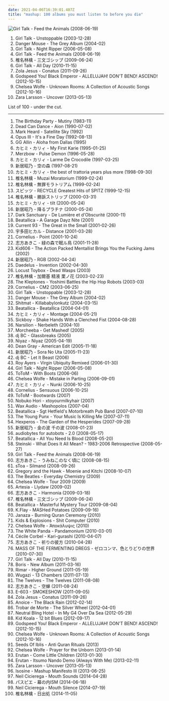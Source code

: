 ```yaml
---
date: 2021-04-06T16:39:01.407Z
title: "mashup: 100 albums you must listen to before you die"
---
```

![Girl Talk - Feed the Animals (2008-06-19)](http://coverartarchive.org/release/3754eba6-4b85-3586-9ddc-f8e8466d5819/2553358189-500.jpg "Girl Talk - Feed the Animals (2008-06-19)")
<ol class="albums">
<li data-cover="http://coverartarchive.org/release/fea4ad95-3974-44e0-a0a4-01a682b51ae8/2588088231-500.jpg" data-tags="hip hop, laidcool" role="button">Girl Talk - Unstoppable (2003-12-28)</li>
<li data-cover="http://coverartarchive.org/release/0c34b423-f28f-4f00-8e10-01aedde37fb0/3126512797-500.jpg" data-tags="mashup" role="button">Danger Mouse - The Grey Album (2004-02)</li>
<li data-cover="http://coverartarchive.org/release/44fe85ee-f511-4c89-a156-3e9ed1ce1f5c/18646500835-500.jpg" data-tags="mashup" role="button">Girl Talk - Night Ripper (2006-05-08)</li>
<li data-cover="http://coverartarchive.org/release/3754eba6-4b85-3586-9ddc-f8e8466d5819/2553358189-500.jpg" data-tags="mashup" role="button">Girl Talk - Feed the Animals (2008-06-19)</li>
<li data-cover="https://via.placeholder.com/450" data-tags="japanese, female vocalists, hipster, art pop, not experimental, dulukk, dulukkcore, worst albums of 2017, total spambo, spambo, total dulukk and jpoptrasher and lenushiromiya spam the fuck out of everything, dulukk and jpoptrasher and lenushiromiya spam the fuck out of everything, noise, trance, classic rock, heavy metal, black metal, metalcore, metal, hip-hop, spanish, electronic, electronica, french, electropop, classical, female, hip hop, pop, rock, soul, 60s, 70s, 80s, british, punk, brutal, grindcore, hardcore, revolution, swedish, emo, rap, ambient, offspring, dubstep, dance, dark, cheese, easy listening, hair metal, funk, new age, techno, house, acid jazz, schlager, canadian, viking metal, melodic death metal, voice, 90s, justin timberlake, russian, jpop, mashup, post, drone, african, radio, insane, party, skinhead, evanescence" role="button">椎名林檎 - 三文ゴシップ (2009-06-24)</li>
<li data-cover="http://coverartarchive.org/release/7ad1171f-a1ef-49eb-bfff-f772a27a27b7/12945861593-500.jpg" data-tags="mashup" role="button">Girl Talk - All Day (2010-11-15)</li>
<li data-cover="http://coverartarchive.org/release/4b96bb65-9831-4c26-a3d1-0455a4fa4805/2292051184-500.jpg" data-tags="electronic, electronica, art pop" role="button">Zola Jesus - Conatus (2011-09-26)</li>
<li data-cover="http://coverartarchive.org/release/7067908c-402e-4c17-99af-4c509b89d91c/25247846466-500.jpg" data-tags="post-rock, rock, drone" role="button">Godspeed You! Black Emperor - ALLELUJAH! DON'T BEND! ASCEND! (2012-10-15)</li>
<li data-cover="http://coverartarchive.org/release/8589ba2a-e62a-418d-a04d-1ee032197dd3/17775653396-500.jpg" data-tags="folk, andrew, ccm, donald trump, david orton" role="button">Chelsea Wolfe - Unknown Rooms: A Collection of Acoustic Songs (2012-10-16)</li>
<li data-cover="http://coverartarchive.org/release/abf8a774-f31b-463b-8579-cb5a553ad833/14524742257-500.jpg" data-tags="swedish" role="button">Zara Larsson - Uncover (2013-05-13)</li>
</ol>
List of 100 - under the cut.
<!-- more -->

_________________

<ol class="albums">
<li data-cover="https://img.discogs.com/jZzommZBP9LrWLeHhKFlZpNyM_E=/fit-in/600x595/filters:strip_icc():format(jpeg):mode_rgb():quality(90)/discogs-images/R-5847955-1404373402-5216.jpeg.jpg" data-tags="instrumental, ambient, experimental, queen, epic, choral, world, post-punk, gothic, spooky, haunting, avant-garde, scary, progressive, freak folk, satanic, neo-classical, halloween, ritual, mindblowing, challenging, crowley" role="button">
The Birthday Party - Mutiny (1983-11)
</li>
<li data-cover="http://coverartarchive.org/release/48148a00-abee-387b-9784-1203490a1aad/16700970374-500.jpg" data-tags="ethereal, medieval" role="button">
Dead Can Dance - Aion (1990-07-02)
</li>
<li data-cover="https://img.discogs.com/rmFizOowKwpeX1eprL1WLZZR8hc=/fit-in/600x888/filters:strip_icc():format(jpeg):mode_rgb():quality(90)/discogs-images/R-12331262-1533332807-5148.jpeg.jpg" data-tags="noise, trance, classic rock, metal, french, electropop, indie, pop, rockabilly, rock, 80s, british, alternative, hard, brutal, grindcore, hardcore, swedish, emo, folk, rap, grime, dubstep, electro, dance, c, australian, canada, queen, lalala, cheese, lo-fi, blue-eyed soul, new wave, dance-pop, americana, chamber pop, post-punk, adult contemporary, new age, techno, house, scottish, canadian, ska, 8-bit, new zealand, 90s, russian, sunday, jpop, mashup, argentina, dream pop, american, chiptune, g, eu, radio, cronica, spoken word, covers, k, aor, lazytown, bagpipes, hype, political, space rock, christian, christian rock, german, sarcasm, new weird america, geek, humour, glam rock, deep house, breakcore, youtube, frogs, nintendocore, greek, eurodance, gospel, kiwi, podcast, humor, anime, new jack swing, novelty, activist, pagan, doo-wop" role="button">
Mark Heard - Satellite Sky (1992)
</li>
<li data-cover="https://img.discogs.com/0zKECKdV2QauWO3Y6LueuQAuGt0=/fit-in/600x599/filters:strip_icc():format(jpeg):mode_rgb():quality(90)/discogs-images/R-78844-1557839286-6805.jpeg.jpg" data-tags="electronic" role="button">
Opus III - It's a Fine Day (1992-08-13)
</li>
<li data-cover="https://img.discogs.com/jLr3Xls75TXL5zQ5hs0PbWkkJLQ=/fit-in/600x598/filters:strip_icc():format(jpeg):mode_rgb():quality(90)/discogs-images/R-13114463-1549690048-3106.jpeg.jpg" data-tags="hipster, not experimental, cringeworthy, worst albums of 2017, hardcore, gg allin, rape, art pop" role="button">
GG Allin - Aloha from Dallas (1995)
</li>
<li data-cover="http://coverartarchive.org/release/4ef275e7-74f2-48e0-bada-1f9419b98cce/27980960079-500.jpg" data-tags="pop, japanese, hipster, not experimental, worst albums of 2017, noise, trance, classic rock, heavy metal, black metal, metalcore, metal, hip-hop, spanish, electronic, electronica, french, electropop, classical, female, hip hop, rock, soul, 60s, 70s, 80s, british, punk, brutal, grindcore, hardcore, revolution, swedish, emo, rap, ambient, female vocalists, offspring, dubstep, dance, dark, cheese, easy listening, hair metal, funk, new age, techno, house, acid jazz, schlager, canadian, viking metal, melodic death metal, voice, 90s, justin timberlake, russian, jpop, mashup, post, drone, african, radio, insane, party, skinhead, evanescence, gangsta rap, lady gaga, punk rock, the offspring, excellent, crunk, dirty south, screamo, pink floyd, comedy" role="button">
カヒミ・カリィ - My First Karie (1995-01-25)
</li>
<li data-cover="http://coverartarchive.org/release/c9f43aed-9bd2-4d0c-a32c-ed50e6773bf5/2990416041-500.jpg" data-tags="noise" role="button">
Merzbow - Pulse Demon (1996-05-28)
</li>
<li data-cover="http://coverartarchive.org/release/2bdb0d15-1c90-41de-b727-d6986527e809/20411661182-500.jpg" data-tags="noise, trance, classic rock, heavy metal, black metal, metalcore, metal, hip-hop, spanish, electronic, electronica, french, electropop, classical, female, hip hop, pop, rock, soul, japanese, 60s, 70s, 80s, british, punk, brutal, grindcore, hardcore, revolution, swedish, emo, rap, ambient, female vocalists, offspring, dubstep, dance, dark, cheese, easy listening, hair metal, funk, new age, techno, house, acid jazz, schlager, canadian, viking metal, melodic death metal, voice, 90s, justin timberlake, russian, jpop, mashup, post, drone, african, radio, insane, party, skinhead, evanescence, gangsta rap, lady gaga, punk rock, the offspring, excellent, crunk, dirty south, screamo, pink floyd, comedy, asian, japan, death metal, rnb, christian, christian rock, gothic metal, why, intelligent, west coast, brazilian, sex, nice" role="button">
カヒミ・カリィ - Larme De Crocodile (1997-03-25)
</li>
<li data-cover="https://via.placeholder.com/450" data-tags="anime, j-pop, anime music, arai akino" role="button">
新居昭乃 - 空の森 (1997-08-21)
</li>
<li data-cover="http://coverartarchive.org/release/0db42e94-f7dd-4dbf-b441-60503e558b87/6477181486-500.jpg" data-tags="noise, trance, classic rock, heavy metal, black metal, metalcore, metal, hip-hop, spanish, electronic, electronica, french, electropop, classical, female, hip hop, pop, rock, soul, japanese, 60s, 70s, 80s, british, punk, brutal, grindcore, hardcore, revolution, swedish, emo, rap, ambient, female vocalists, offspring, dubstep, straight edge, dance, dark, cheese, easy listening, hair metal, funk, new age, techno, house, acid jazz, schlager, canadian, viking metal, melodic death metal, voice, 90s, justin timberlake, russian, jpop, mashup, post, drone, african, radio, insane, party, skinhead, evanescence, gangsta rap, lady gaga, punk rock, the offspring, excellent, crunk, dirty south, screamo, pink floyd, comedy, asian, japan, death metal, rnb, christian, christian rock, gothic metal, why, intelligent, west coast, brazilian, sex" role="button">
カヒミ・カリィ - the best of trattoria years plus more (1998-09-30)
</li>
<li data-cover="https://via.placeholder.com/450" data-tags="japanese, ringo, j-pop" role="button">
椎名林檎 - Muzai Moratorium (1999-02-24)
</li>
<li data-cover="http://coverartarchive.org/release/5588dfca-c011-4f66-9899-dcaa5f4efed5/11441887072-500.jpg" data-tags="rock, j-pop, japanese, 90s" role="button">
椎名林檎 - 無罪モラトリアム (1999-02-24)
</li>
<li data-cover="https://via.placeholder.com/450" data-tags="j-pop, spitz" role="button">
スピッツ - RECYCLE Greatest Hits of SPITZ (1999-12-15)
</li>
<li data-cover="http://coverartarchive.org/release/62d3e37a-468f-445b-b053-af628f5a3965/18275995946-500.jpg" data-tags="j-rock, j-pop, rock, art pop" role="button">
椎名林檎 - 勝訴ストリップ (2000-03-31)
</li>
<li data-cover="http://coverartarchive.org/release/1376bded-5785-4e92-b180-6f573db164e8/21309456070-500.jpg" data-tags="hipster, art pop, not experimental, noise, trance, classic rock, black metal, metalcore, metal, hip-hop, spanish, electronic, electronica, electropop, classical, female, hip hop, pop, rock, soul, japanese, 60s, 70s, 80s, british, punk, grindcore, hardcore, swedish, emo, rap, ambient, female vocalists, dubstep, dance, dark, cheese, easy listening, funk, new age, techno, house, schlager, 90s, russian, jpop, mashup, african, radio, party, skinhead, gangsta rap, lady gaga, punk rock, excellent, crunk, asian, japan, rnb, christian, gothic metal, why, brazilian, sex, nice, korean, k-pop, garage, eurodance, recommended, satanic, male vocalists, female vocalist, game, anime, wacky" role="button">
カヒミ・カリィ - tilt (2000-05-24)
</li>
<li data-cover="https://via.placeholder.com/450" data-tags="marilyn manson, hip hop, 60s, hard, grindcore, minnesota, power pop, intro, contemporary folk, quiet storm, contemporary, schlager, idm, singer, germany, singers, energetic, death, surreal, improvisation, mashup, jazz funk, drone, space, remix, contralto, breakbeat, insane, oldies, smooth, lady gaga, digitalis, meditation, german, space music, indie folk, super, kids, b-side, jazz rock, male vocalists, female vocalist, powerpop, dj, not indie, modern country, gothic rock, warm, cold, iowa, speedcore, princess, nouvelle scene francaise, j-pop, guitar hero, ndw, indie disco, musik, klassik, perlen deutschsprachiger popmusik, loneliness, trap, chaotic hardcore, b-sides, remixes, bath, poor, bad girl, naughty, mary, wild, ponies, i love this, rac, loneliness after dusk, sonicuniverse, friendsofthekingofrummelpop, wonderland, czech, good lyrics, vulgar, praise, utada hikaru" role="button">
新居昭乃 - 降るプラチナ (2000-05-24)
</li>
<li data-cover="http://coverartarchive.org/release/b7da4b4f-31ae-408f-87de-18cf8fe8a4c7/22396327500-500.jpg" data-tags="gothic, neoclassical darkwave, ethereal, darkwave" role="button">
Dark Sanctuary - De Lumière et d'Obscurité (2000-11)
</li>
<li data-cover="http://coverartarchive.org/release/65d470f6-40e9-476a-b4eb-84f90c09823d/1935734488-500.jpg" data-tags="heavy metal, parody" role="button">
Beatallica - A Garage Dayz Nite (2001)
</li>
<li data-cover="http://coverartarchive.org/release/829bf613-eacb-4c9e-aae5-64e4f2fd0075/3618021827-500.jpg" data-tags="industrial, mashup, sound collage" role="button">
Current 93 - The Great in the Small (2001-02-26)
</li>
<li data-cover="https://via.placeholder.com/450" data-tags="j-pop" role="button">
宇多田ヒカル - Distance (2001-03-28)
</li>
<li data-cover="http://coverartarchive.org/release/d467e488-2fae-4175-918b-7c9d10f43737/2876340833-500.jpg" data-tags="japanese" role="button">
Cornelius - Point (2001-10-24)
</li>
<li data-cover="http://coverartarchive.org/release/0e611d55-2152-4653-b59a-25c5958defc3/10619386465-500.jpg" data-tags="ethereal, medieval, darkwave, neoclassical darkwave, folk, experimental, avant-garde, celtic, classical, gothic, neofolk, indie, poetry, freak folk, indie folk, fantasy, heavenly voices, art pop" role="button">
志方あきこ - 緑の森で眠ル鳥 (2001-11-28)
</li>
<li data-cover="http://coverartarchive.org/release/f453f144-9f36-42c8-9fc3-d0d16710ab03/2579993340-500.jpg" data-tags="experimental, idm, mashup, gabber, good stuff, computer music, mixed media, rewind 2002" role="button">
Kid606 - The Action Packed Mentallist Brings You the Fucking Jams (2002)
</li>
<li data-cover="https://via.placeholder.com/450" data-tags="marilyn manson, hip hop, 60s, hard, grindcore, minnesota, power pop, intro, contemporary folk, quiet storm, contemporary, techno, schlager, krautrock, idm, singer, germany, singers, energetic, death, surreal, improvisation, mashup, jazz funk, drone, space, remix, contralto, breakbeat, insane, oldies, smooth, lady gaga, reggaeton, digitalis, meditation, german, space music, indie folk, super, kids, b-side, jazz rock, male vocalists, female vocalist, powerpop, dj, not indie, modern country, gothic rock, warm, cold, iowa, speedcore, princess, folklore, nouvelle scene francaise, guitar hero, ndw, indie disco, musik, klassik, perlen deutschsprachiger popmusik, hawaii, loneliness, trap, chaotic hardcore, b-sides, remixes, bath, poor, bad girl, naughty, mary, wild, ponies, i love this, rac, loneliness after dusk, sonicuniverse, friendsofthekingofrummelpop, wonderland, czech" role="button">
新居昭乃 - RGB (2002-04-24)
</li>
<li data-cover="http://coverartarchive.org/release/256567ac-7641-4f3c-98c2-7ed03498fed8/9336346447-500.jpg" data-tags="electronic" role="button">
Daedelus - Invention (2002-04-30)
</li>
<li data-cover="https://img.discogs.com/Z1EquvLymj6KqjcvhP9tw5_lxa0=/fit-in/290x290/filters:strip_icc():format(jpeg):mode_rgb():quality(90)/discogs-images/R-4830654-1376842706-2647.jpeg.jpg" data-tags="fantastic, idm, mashup, party time, happy songs to get you happy after not being so happy, the greatest album in the world ever" role="button">
Locust Toybox - Dead Wasps (2003)
</li>
<li data-cover="http://coverartarchive.org/release/5383db3b-792a-48ba-8241-91cd0f7bc9bd/15507776758-500.jpg" data-tags="pop, female vocalists, chamber pop, japan, j-pop, art pop" role="button">
椎名林檎 - 加爾基 精液 栗ノ花 (2003-02-23)
</li>
<li data-cover="http://coverartarchive.org/release/b3d17c5e-db5c-45e7-94f3-05ad992be0ea/2086403244-500.jpg" data-tags="hip-hop, mashup" role="button">
The Kleptones - Yoshimi Battles the Hip Hop Robots (2003-03)
</li>
<li data-cover="http://coverartarchive.org/release/7452c152-d926-4ab4-838a-ebe4dbe406f8/20002864986-500.jpg" data-tags="rock, japanese, japan, male vocalist, male vocalists, cornelius" role="button">
Cornelius - CM2 (2003-06-25)
</li>
<li data-cover="http://coverartarchive.org/release/fea4ad95-3974-44e0-a0a4-01a682b51ae8/2588088231-500.jpg" data-tags="hip hop, laidcool" role="button">
Girl Talk - Unstoppable (2003-12-28)
</li>
<li data-cover="http://coverartarchive.org/release/0c34b423-f28f-4f00-8e10-01aedde37fb0/3126512797-500.jpg" data-tags="mashup" role="button">
Danger Mouse - The Grey Album (2004-02)
</li>
<li data-cover="http://coverartarchive.org/release/0bbd7276-b1b0-432a-a90a-379ea65012ef/10870391501-500.jpg" data-tags="breakcore, raggacore" role="button">
Shitmat - Killababylonkutz (2004-03-15)
</li>
<li data-cover="http://coverartarchive.org/release/e5d9ac9c-9b99-46af-8679-9a005d4ba2a1/1935751672-500.jpg" data-tags="heavy metal" role="button">
Beatallica - Beatallica (2004-04-01)
</li>
<li data-cover="http://coverartarchive.org/release/c9a781d3-a65c-48ce-a0e2-9c778c1dbfa4/26131955106-500.jpg" data-tags="hipster, not experimental, worst albums of 2017, noise, trance, classic rock, heavy metal, black metal, metalcore, metal, hip-hop, spanish, electronic, electronica, french, electropop, classical, female, hip hop, pop, rock, soul, japanese, 60s, 70s, 80s, british, punk, brutal, grindcore, hardcore, revolution, swedish, emo, rap, ambient, female vocalists, offspring, dubstep, dance, dark, cheese, easy listening, hair metal, funk, new age, techno, house, acid jazz, schlager, canadian, viking metal, melodic death metal, voice, 90s, justin timberlake, russian, jpop, mashup, post, drone, african, radio, insane, party, skinhead, evanescence, gangsta rap, lady gaga, punk rock, the offspring, excellent, crunk" role="button">
カヒミ・カリィ - Montage (2004-05-21)
</li>
<li data-cover="https://img.discogs.com/e8Z37pNKij8aVoP1cjl0FKU1Ypo=/fit-in/524x519/filters:strip_icc():format(jpeg):mode_rgb():quality(90)/discogs-images/R-323571-1125263836.jpg.jpg" data-tags="tigerbeat6" role="button">
Sickboy - Shake Hands With a Clenched Fist (2004-08-28)
</li>
<li data-cover="http://coverartarchive.org/release/e9c2cfe9-e692-41e1-b0d7-97671d1f84be/22011480631-500.jpg" data-tags="fantasy, ethereal" role="button">
Narsilion - Nerbeleth (2004-10)
</li>
<li data-cover="http://coverartarchive.org/release/df29181a-c07b-48de-8fc4-779d2da2c2c8/1249835443-500.jpg" data-tags="trip-hop, mashup" role="button">
Morcheeba - Get Mashed! (2005)
</li>
<li data-cover="http://coverartarchive.org/release/a31d15b3-fe32-445c-9640-675996c2cfaa/5210671358-500.jpg" data-tags="hip-hop" role="button">
dj BC - Glassbreaks (2005)
</li>
<li data-cover="http://coverartarchive.org/release/d4a6ef09-5b44-47da-965f-fb36774d48ca/3651521402-500.jpg" data-tags="world, persian" role="button">
Niyaz - Niyaz (2005-04-19)
</li>
<li data-cover="http://coverartarchive.org/release/f978af36-d280-4961-b0f6-8f0f81f05c5d/22687128664-500.jpg" data-tags="mashup" role="button">
Dean Gray - American Edit (2005-11-18)
</li>
<li data-cover="https://via.placeholder.com/450" data-tags="marilyn manson, male, hip hop, 60s, hard, grindcore, minnesota, power pop, intro, contemporary folk, quiet storm, contemporary, techno, schlager, norwegian, krautrock, idm, singer, germany, relaxed, singers, energetic, death, surreal, improvisation, mashup, jazz funk, drone, space, remix, contralto, fetish, female songwriter, breakbeat, insane, oldies, smooth, gangsta rap, lady gaga, video game, reggaeton, digitalis, japanese rock, meditation, harmonica, german, space music, indie folk, super, kids, b-side, jazz rock, male vocalists, female vocalist, powerpop, dj, not indie, activist, modern country, gothic rock, warm, mala, cold, iowa, speedcore, diy, princess, folklore, nouvelle scene francaise, guitar hero, norway, ndw, indie disco, musik, klassik, perlen deutschsprachiger popmusik, hawaii, loneliness, trap, chaotic hardcore, b-sides" role="button">
新居昭乃 - Sora No Uta (2005-11-23)
</li>
<li data-cover="http://coverartarchive.org/release/e196bd2e-7479-4530-8b59-e97616b5faf8/7335394760-500.jpg" data-tags="rock, rap, mashup, remix, mash-up, bastard pop, tribute, mash up, bootleg" role="button">
dj BC - Let It Beast (2006)
</li>
<li data-cover="http://coverartarchive.org/release/6defa980-f4b6-46ff-993e-e673e74b0881/17629080404-500.jpg" data-tags="jazz, soul, funk, mashup, remix, turntablist, remixed, deepsoul, soulmix, lightfingers" role="button">
Roy Ayers - Virgin Ubiquity Remixed (2006-01-30)
</li>
<li data-cover="http://coverartarchive.org/release/44fe85ee-f511-4c89-a156-3e9ed1ce1f5c/18646500835-500.jpg" data-tags="mashup" role="button">
Girl Talk - Night Ripper (2006-05-08)
</li>
<li data-cover="https://via.placeholder.com/450" data-tags="mash-up, nin" role="button">
ToToM - With Boots (2006-06)
</li>
<li data-cover="http://coverartarchive.org/release/39435b39-2faa-4d28-b2df-f7885ceedecb/7152713003-500.jpg" data-tags="female vocalists" role="button">
Chelsea Wolfe - Mistake in Parting (2006-09-01)
</li>
<li data-cover="http://coverartarchive.org/release/8c6f861e-c347-4c5c-aed1-eae205297c67/8906628497-500.jpg" data-tags="noise, trance, classic rock, heavy metal, black metal, metalcore, metal, hip-hop, spanish, electronic, electronica, french, electropop, classical, female, hip hop, pop, rock, soul, japanese, 60s, 70s, 80s, british, punk, brutal, grindcore, hardcore, revolution, swedish, emo, rap, ambient, female vocalists, offspring, dubstep, straight edge, dance, dark, cheese, easy listening, hair metal, funk, new age, techno, house, acid jazz, schlager, canadian, viking metal, melodic death metal, voice, 90s, justin timberlake, russian, jpop, mashup, post, drone, african, radio, insane, party, skinhead, evanescence, gangsta rap, lady gaga, punk rock, the offspring, excellent, crunk, dirty south, screamo, pink floyd, comedy, asian, japan, death metal, rnb, christian, christian rock, gothic metal, why, intelligent, west coast, brazilian, sex" role="button">
カヒミ・カリィ - Nunki (2006-10-25)
</li>
<li data-cover="https://img.discogs.com/fYvnH9PdmGtTlbGyly9NW-Ulv_c=/fit-in/450x438/filters:strip_icc():format(jpeg):mode_rgb():quality(90)/discogs-images/R-949737-1189947436.jpeg.jpg" data-tags="electronic, japanese, experimental" role="button">
Cornelius - Sensuous (2006-10-25)
</li>
<li data-cover="http://coverartarchive.org/release/09c33b9b-97e0-41c0-b803-f943affc9d16/18916348247-500.jpg" data-tags="mashup, mash-up, bastard pop, bootleg, metallica, bootlegsfr" role="button">
ToToM - Bootwards (2007)
</li>
<li data-cover="https://img.discogs.com/JCyHyFt9ZE_1AgBHgAAnanBs9d8=/fit-in/225x225/filters:strip_icc():format(jpeg):mode_rgb():quality(90)/discogs-images/R-4997546-1381693252-9283.jpeg.jpg" data-tags="noise, trance, classic rock, heavy metal, black metal, metalcore, metal, hip-hop, spanish, electronic, electronica, french, electropop, classical, female, hip hop, pop, rock, soul, japanese, 60s, 70s, 80s, brutal, grindcore, hardcore, revolution, swedish, emo, rap, ambient, female vocalists, dubstep, dance, dark, cheese, easy listening, hair metal, funk, new age, techno, house, acid jazz, schlager, canadian, melodic death metal, 90s, russian, jpop, mashup, post, drone, african, radio, insane, skinhead, gangsta rap, lady gaga, excellent, crunk, comedy, asian, japan, death metal, rnb, christian, christian rock, gothic metal, why, intelligent, west coast, brazilian, sex, nice, humour, korean, k-pop, breakcore, garage, podcast, recommended, satanic, humor, male vocalist, male vocalists, female vocalist" role="button">
Nobuko Hori - xtoyourmilkyhair (2007)
</li>
<li data-cover="http://coverartarchive.org/release/16da2d74-f623-4998-ad72-f55ac2806189/3639868054-500.jpg" data-tags="metal, rock, mashup, remix, mash-up, bastard pop, mash up, bootleg" role="button">
Wax Audio - Mashopolos (2007-04)
</li>
<li data-cover="http://coverartarchive.org/release/e0d19374-a06c-3aa0-9f85-bbccd222ec81/1935775885-500.jpg" data-tags="heavy metal, mashup, comedy" role="button">
Beatallica - Sgt Hetfield's Motorbreath Pub Band (2007-07-10)
</li>
<li data-cover="https://img.discogs.com/jWSRPlqkZAFr1bddlXw0s5XUAhA=/fit-in/300x300/filters:strip_icc():format(jpeg):mode_rgb():quality(90)/discogs-images/R-1301585-1301366442.jpeg.jpg" data-tags="disco, indie, electroclash, electro, dance, house, crazy, drum and bass, mashup, funky, breaks, bastard pop, new, fun, mash, 2 s34rch, mashed, fatboy, jaxx" role="button">
The Young Punx - Your Music Is Killing Me (2007-07-11)
</li>
<li data-cover="http://coverartarchive.org/release/f94409eb-e6f4-4649-adcf-a8e2746fd985/2384784321-500.jpg" data-tags="darkwave, neoclassical" role="button">
Hexperos - The Garden of the Hesperides (2007-09-28)
</li>
<li data-cover="https://via.placeholder.com/450" data-tags="marilyn manson, hip hop, 60s, hard, grindcore, minnesota, power pop, intro, contemporary folk, quiet storm, contemporary, schlager, krautrock, idm, singer, germany, singers, energetic, death, surreal, improvisation, mashup, jazz funk, drone, space, remix, contralto, breakbeat, insane, oldies, smooth, lady gaga, reggaeton, digitalis, meditation, german, space music, indie folk, super, kids, b-side, jazz rock, male vocalists, female vocalist, powerpop, dj, not indie, modern country, gothic rock, warm, cold, iowa, speedcore, princess, folklore, nouvelle scene francaise, j-pop, guitar hero, ndw, indie disco, musik, klassik, perlen deutschsprachiger popmusik, hawaii, loneliness, trap, chaotic hardcore, b-sides, remixes, bath, poor, bad girl, naughty, mary, wild, ponies, i love this, rac, loneliness after dusk, sonicuniverse, friendsofthekingofrummelpop, wonderland, czech" role="button">
新居昭乃 - 金の波 千の波 (2008-01-23)
</li>
<li data-cover="https://via.placeholder.com/450" data-tags="mashup" role="button">
audiobytes for autobots - 2.0 (2008-05-17)
</li>
<li data-cover="https://img.discogs.com/NnUtQ0lWGn5r4POGF3XGyYRJdd0=/fit-in/500x500/filters:strip_icc():format(jpeg):mode_rgb():quality(90)/discogs-images/R-2813704-1302198745.jpeg.jpg" data-tags="heavy metal, mashup, comedy" role="button">
Beatallica - All You Need Is Blood (2008-05-20)
</li>
<li data-cover="http://coverartarchive.org/release/65a4550e-6a4a-47f2-a015-32cc6f1ee587/15833473274-500.jpg" data-tags="hip hop, electro, turntablism, mashup, plunderphonics, av2008, oldschoolson" role="button">
Steinski - What Does It All Mean? - 1983-2006 Retrospective (2008-05-27)
</li>
<li data-cover="http://coverartarchive.org/release/3754eba6-4b85-3586-9ddc-f8e8466d5819/2553358189-500.jpg" data-tags="mashup" role="button">
Girl Talk - Feed the Animals (2008-06-19)
</li>
<li data-cover="https://via.placeholder.com/450" data-tags="medieval, ethereal, gothic, female vocalists, darkwave, heavenly voices, neoclassical darkwave, fantasy, neoclassical, classical crossover" role="button">
志方あきこ - うみねこのなく頃に (2008-08-15)
</li>
<li data-cover="http://coverartarchive.org/release/3ac5795b-a64b-4dee-85f4-ab2ad29c0c78/5091900283-500.jpg" data-tags="female vocalists, mashup, ethereal, darkwave, k-pop, female vocals, devotional, devotion, tom waits, betrayal, sensual, woman, fantasy, favorite song, neoclassic, kpop, awesomeness, neoclassical, fucking crazy, godly, timeless, sennik, boobs, dead can dance, lisa gerrard, sacred, reality show, plastic surgery, favourite song, genial, x-factor, fan, carousel, not gothic, allah, not goth, epicness, x factor, gilbert, prom, sekalaisia suosikkeja, surgery, bella topolina, the queen, beautiful woman, ataraxia, prom queen, trobar de morte, good-looking, bella donna, narsilion, amatue, gravitator records, s toa, gothic fantasy, epic perfection" role="button">
sToa - Silmand (2008-09-26)
</li>
<li data-cover="https://img.discogs.com/l3Al6RIdg26l2hV2FEujftK1ttE=/fit-in/350x350/filters:strip_icc():format(jpeg):mode_rgb():quality(90)/discogs-images/R-1470791-1222156904.jpeg.jpg" data-tags="indie, folk" role="button">
Gregory and the Hawk - Moenie and Kitchi (2008-10-07)
</li>
<li data-cover="http://coverartarchive.org/release/21d4e6c1-666e-42d4-a42c-eb81769e1dae/13431240066-500.jpg" data-tags="alternate universe" role="button">
The Beatles - Everyday Chemistry (2009)
</li>
<li data-cover="http://coverartarchive.org/release/5a57d413-bfc9-4e6a-b843-88d0040dfae8/25296122358-500.jpg" data-tags="ambient, female vocalists" role="button">
Chelsea Wolfe - Tour 2009 (2009)
</li>
<li data-cover="http://coverartarchive.org/release/93921eed-8ffa-498f-a60e-1115e09f3bb3/2025422296-500.jpg" data-tags="darkwave, neoclassical, gothic, ethereal" role="button">
Artesia - Llydaw (2009-02)
</li>
<li data-cover="http://coverartarchive.org/release/30a031ec-929d-4a90-9eeb-9a189a0c3525/6719972255-500.jpg" data-tags="ethereal, folk, experimental, medieval, new age, world fusion, world, avant-garde, classical crossover, neoclassical darkwave, darkwave" role="button">
志方あきこ - Harmonia (2009-03-18)
</li>
<li data-cover="https://via.placeholder.com/450" data-tags="japanese, female vocalists, hipster, art pop, not experimental, dulukk, dulukkcore, worst albums of 2017, total spambo, spambo, total dulukk and jpoptrasher and lenushiromiya spam the fuck out of everything, dulukk and jpoptrasher and lenushiromiya spam the fuck out of everything, noise, trance, classic rock, heavy metal, black metal, metalcore, metal, hip-hop, spanish, electronic, electronica, french, electropop, classical, female, hip hop, pop, rock, soul, 60s, 70s, 80s, british, punk, brutal, grindcore, hardcore, revolution, swedish, emo, rap, ambient, offspring, dubstep, dance, dark, cheese, easy listening, hair metal, funk, new age, techno, house, acid jazz, schlager, canadian, viking metal, melodic death metal, voice, 90s, justin timberlake, russian, jpop, mashup, post, drone, african, radio, insane, party, skinhead, evanescence" role="button">
椎名林檎 - 三文ゴシップ (2009-06-24)
</li>
<li data-cover="http://coverartarchive.org/release/12f954b9-ae94-4ed3-9d29-9296e74a7afb/1795854551-500.jpg" data-tags="heavy metal, metal, cover, mashup, remix, mash-up, bastard pop, the beatles, parody, bootleg, 2000s, sample, joke" role="button">
Beatallica - Masterful Mystery Tour (2009-08-04)
</li>
<li data-cover="http://coverartarchive.org/release/c391bb40-5be0-4308-824c-ba5159ad6d8e/17400181551-500.jpg" data-tags="rap, free, mashup" role="button">
K.Flay - MASHed Potatoes (2009-09-16)
</li>
<li data-cover="https://img.discogs.com/CuRw1Haj_ugvAQY_LJoVLV4-070=/fit-in/350x354/filters:strip_icc():format(jpeg):mode_rgb():quality(90)/discogs-images/R-6061931-1410087166-7657.jpeg.jpg" data-tags="art pop, hipster, worst albums of 2017, islam, not experimental, cringeworthy, ambient, female vocalists, easy listening, stuff, disappointing, artpop, islamic, muhammad, jihad, unimaginative, misunderstood geniuses, uninteresting, bore, better than beyonce, poptron, letdown, better than rihanna, better than sevdaliza, noise, trance, classic rock, heavy metal, black metal, metalcore, metal, hip-hop, spanish, electronic, electronica, french, electropop, classical, female, hip hop, pop, rock, soul, japanese, 60s, 70s, 80s, brutal, grindcore, hardcore, revolution, swedish, emo, rap, dubstep, dance, dark, cheese, hair metal, funk, new age, techno, house, acid jazz, schlager, canadian, melodic death metal, 90s, russian, jpop, mashup, post, drone, african, radio, insane" role="button">
Janaza - Burning Quran Ceremony (2010)
</li>
<li data-cover="http://coverartarchive.org/release/0fc09d3f-052c-449e-ba9c-c74bd46c0731/8640447599-500.jpg" data-tags="mashup, bastard pop" role="button">
Kids & Explosions - Shit Computer (2010)
</li>
<li data-cover="http://coverartarchive.org/release/110df975-7bf4-4604-973c-8e3a31bc0efb/10988665831-500.jpg" data-tags="gothic rock" role="button">
Chelsea Wolfe - Ἀποκάλυψις (2010)
</li>
<li data-cover="http://coverartarchive.org/release/e3a4f52d-a657-4a14-82b8-bfad664532ee/5764867486-500.jpg" data-tags="dance, upbeat, mashup, party" role="button">
The White Panda - Pandamonium (2010-03-01)
</li>
<li data-cover="http://coverartarchive.org/release/3b24905c-7ca0-4e41-9b9f-fa04223815a3/4827616583-500.jpg" data-tags="folk, jpop, ethereal, anime, gothic rock, classical, japanese, female vocalists, singer-songwriter, epic, world, medieval, poetry, indie folk, neofolk, celtic, world fusion, j-pop, heavenly voices, classical crossover, celtic new age, new weird japan, dream folk, wapanese" role="button">
Cécile Corbel - Kari-gurashi (2010-04-07)
</li>
<li data-cover="http://coverartarchive.org/release/7d54d06f-c2ca-4a21-a1b5-4cebc68ca707/27147713228-500.jpg" data-tags="classical crossover, experimental, world, ethereal, neoclassical" role="button">
志方あきこ - 祈りの彼方 (2010-04-28)
</li>
<li data-cover="https://img.discogs.com/5m9X-BuG9NQBvtyIuT_gl4zotkY=/fit-in/600x600/filters:strip_icc():format(jpeg):mode_rgb():quality(90)/discogs-images/R-15766318-1597407950-4490.jpeg.jpg" data-tags="post-hardcore" role="button">
MASS OF THE FERMENTING DREGS - ゼロコンマ、色とりどりの世界 (2010-07-30)
</li>
<li data-cover="http://coverartarchive.org/release/7ad1171f-a1ef-49eb-bfff-f772a27a27b7/12945861593-500.jpg" data-tags="mashup" role="button">
Girl Talk - All Day (2010-11-15)
</li>
<li data-cover="http://coverartarchive.org/release/8e517fea-8d7a-4056-a7c4-f32907f79943/5200892544-500.jpg" data-tags="j-pop" role="button">
Boris - New Album (2011-03-16)
</li>
<li data-cover="https://img.discogs.com/s6VpzYJS0gsO2dIEMrsxMMpESCI=/fit-in/200x200/filters:strip_icc():format(jpeg):mode_rgb():quality(90)/discogs-images/R-3752451-1342959659-5484.jpeg.jpg" data-tags="hip-hop, electronic, experimental, usa, solo, mashup, american, mash-up, crossover, american underground, columbus, chillwave, 10s, free music, solo artist, america, sound collage, netaudio, plunderphonics, one-man-band, glo-fi, bandcamp, free albums, cut and paste, free album, solo project, webaudio, self-released, usa underground" role="button">
Rimar - Higher Ground (2011-05-19)
</li>
<li data-cover="http://coverartarchive.org/release/4b366639-a46f-4365-b099-0696ac86a625/4530939830-500.jpg" data-tags="rock, bastard pop" role="button">
Wugazi - 13 Chambers (2011-07-13)
</li>
<li data-cover="https://img.discogs.com/kumjMG3rdnrfem9TbYL-3LQEudY=/fit-in/600x600/filters:strip_icc():format(jpeg):mode_rgb():quality(90)/discogs-images/R-3101395-1315791467.jpeg.jpg" data-tags="electronic" role="button">
The Twelves - The Twelves (2011-08-08)
</li>
<li data-cover="http://coverartarchive.org/release/38c90ad7-1f91-4c8e-8481-ae19ab9a284e/1982400038-500.jpg" data-tags="experimental, rock, alternative" role="button">
志方あきこ - 空蝉 (2011-08-24)
</li>
<li data-cover="https://img.discogs.com/SgTwa_bSrVya6zHeo-lyvFKWFK4=/fit-in/600x600/filters:strip_icc():format(jpeg):mode_rgb():quality(90)/discogs-images/R-7899678-1451242971-9320.jpeg.jpg" data-tags="experimental, mashup, mash-up" role="button">
E-603 - SMOKESHOW (2011-09-05)
</li>
<li data-cover="http://coverartarchive.org/release/4b96bb65-9831-4c26-a3d1-0455a4fa4805/2292051184-500.jpg" data-tags="electronic, electronica, art pop" role="button">
Zola Jesus - Conatus (2011-09-26)
</li>
<li data-cover="http://coverartarchive.org/release/0c14bb3a-95ad-4ec7-8298-d05513416440/10205545494-500.jpg" data-tags="ambient" role="button">
Anoice - The Black Rain (2012-02-14)
</li>
<li data-cover="http://coverartarchive.org/release/048b6c9b-3260-4472-b4df-4ba81e74d832/15474445895-500.jpg" data-tags="classical, easy listening, new age, ethereal" role="button">
Trobar de Morte - The Silver Wheel (2012-04-01)
</li>
<li data-cover="http://coverartarchive.org/release/5038347d-66c6-464e-8a83-60790560fdec/1676725109-500.jpg" data-tags="hip-hop, mashup, 1000 albums to hear before you die, thank you based jeff" role="button">
Neutral Bling Hotel - In My G4 Over Da Sea (2012-05-29)
</li>
<li data-cover="http://coverartarchive.org/release/ce3b509c-8884-4e21-9fb8-0506bc5efd57/3955291753-500.jpg" data-tags="ninja tune" role="button">
Kid Koala - 12 bit Blues (2012-09-17)
</li>
<li data-cover="http://coverartarchive.org/release/7067908c-402e-4c17-99af-4c509b89d91c/25247846466-500.jpg" data-tags="post-rock, rock, drone" role="button">
Godspeed You! Black Emperor - ALLELUJAH! DON'T BEND! ASCEND! (2012-10-15)
</li>
<li data-cover="http://coverartarchive.org/release/8589ba2a-e62a-418d-a04d-1ee032197dd3/17775653396-500.jpg" data-tags="folk, andrew, ccm, donald trump, david orton" role="button">
Chelsea Wolfe - Unknown Rooms: A Collection of Acoustic Songs (2012-10-16)
</li>
<li data-cover="https://img.discogs.com/S933238wTEwcQf3vuT_tSoo54N4=/fit-in/259x262/filters:strip_icc():format(jpeg):mode_rgb():quality(90)/discogs-images/R-4723658-1373453491-6589.jpeg.jpg" data-tags="black metal, ambient, easy listening, stuff, artpop, misunderstood geniuses, better than beyonce, better than rihanna, better than sevdaliza, noise, trance, classic rock, heavy metal, metalcore, metal, hip-hop, spanish, electronic, electronica, french, electropop, classical, female, hip hop, pop, rock, soul, japanese, 60s, 70s, 80s, grindcore, hardcore, revolution, swedish, emo, rap, female vocalists, dubstep, dance, dark, cheese, hair metal, funk, new age, techno, house, acid jazz, schlager, canadian, 90s, russian, jpop, mashup, post, drone, african, radio, insane, skinhead, gangsta rap, lady gaga, excellent, crunk, comedy, asian, japan, death metal, rnb, christian, christian rock, gothic metal, why, intelligent, west coast, brazilian, sex, nice, humour, korean, k-pop, breakcore, garage, podcast, recommended, satanic" role="button">
Seeds Of Iblis - Anti Quran Rituals (2013)
</li>
<li data-cover="http://coverartarchive.org/release/fb8c39c5-4589-4954-be83-fd5feddc757c/7152701973-500.jpg" data-tags="noise, trance, classic rock, heavy metal, black metal, metalcore, metal, hip-hop, spanish, electronic, electronica, french, electropop, classical, female, hip hop, pop, rock, soul, japanese, 60s, 70s, 80s, british, brutal, grindcore, hardcore, revolution, swedish, emo, rap, ambient, female vocalists, offspring, dubstep, dance, dark, cheese, easy listening, hair metal, funk, new age, techno, house, acid jazz, schlager, canadian, viking metal, melodic death metal, voice, 90s, justin timberlake, russian, jpop, mashup, post, drone, african, radio, insane, skinhead, evanescence, gangsta rap, lady gaga, the offspring, excellent, crunk, dirty south, screamo, pink floyd, comedy, asian, japan, death metal, rnb, christian, christian rock, gothic metal, why, intelligent, west coast, brazilian, sex, nice, humour, psychedelic rock, korean, k-pop, breakcore" role="button">
Chelsea Wolfe - Prayer for the Unborn (2013-01-14)
</li>
<li data-cover="http://coverartarchive.org/release/5397bdf6-63ec-4e97-8baf-b4e876a2f145/6953039226-500.jpg" data-tags="ccm, dulukk, dulukkcore, spambo" role="button">
Erutan - Come Little Children (2013-01-30)
</li>
<li data-cover="http://coverartarchive.org/release/80d13bd0-13ee-4ee6-ad59-ccf78bfec70d/6980735122-500.jpg" data-tags="french, british, tagged, tags, trump, avoid, hitler, donald trump, ii, anal jihad, king fahtah, dulukk, dulukkcore, total spambo, spambo, deep anal jihad, farbel" role="button">
Erutan - Itsumo Nando Demo (Always With Me) (2013-02-11)
</li>
<li data-cover="http://coverartarchive.org/release/abf8a774-f31b-463b-8579-cb5a553ad833/14524742257-500.jpg" data-tags="swedish" role="button">
Zara Larsson - Uncover (2013-05-13)
</li>
<li data-cover="http://coverartarchive.org/release/57ea99ef-fc5c-485f-8b95-3454c6ea9e6e/5295505369-500.jpg" data-tags="electronic, pop, dance, mashup, remix, mash-up, bastard pop" role="button">
Isosine - Mashup Manifesto III (2013-06-25)
</li>
<li data-cover="http://coverartarchive.org/release/4cf59394-234a-47db-8b2e-c82a3ff0dcaa/7170443724-500.jpg" data-tags="mashup" role="button">
Neil Cicierega - Mouth Sounds (2014-04-28)
</li>
<li data-cover="http://coverartarchive.org/release/f07b72d3-1b31-4d16-b335-89395321fdf4/8204526801-500.jpg" data-tags="japanese, jpop, j-pop, asian pop" role="button">
パスピエ - 幕の内ISM (2014-06-18)
</li>
<li data-cover="http://coverartarchive.org/release/e74e64d2-4746-47d0-8755-b687a2679d4b/7905896227-500.jpg" data-tags="mashup, plunderphonics" role="button">
Neil Cicierega - Mouth Silence (2014-07-19)
</li>
<li data-cover="http://coverartarchive.org/release/4762c848-342a-45a3-9dbe-67a1f8d72349/9432602164-500.jpg" data-tags="japanese, female vocalists, jpop, j-rock, j-pop, jrock, asian pop" role="button">
椎名林檎 - 日出処 (2014-11-05)
</li>
</ol>
